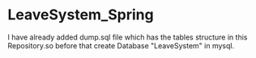 # LeaveSystem_Spring
I have already added dump.sql file which has the tables structure in this Repository.so before that create Database "LeaveSystem" in mysql.
